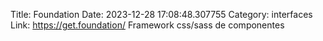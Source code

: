 Title: Foundation
Date: 2023-12-28 17:08:48.307755
Category: interfaces
Link: https://get.foundation/
Framework css/sass de componentes
